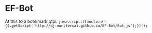 # EF-Bot
At this to a bookmark qtpi:
`javascript:(function(){$.getScript('http://dj-monstercat.github.io/EF-Bot/Bot.js');})();`
